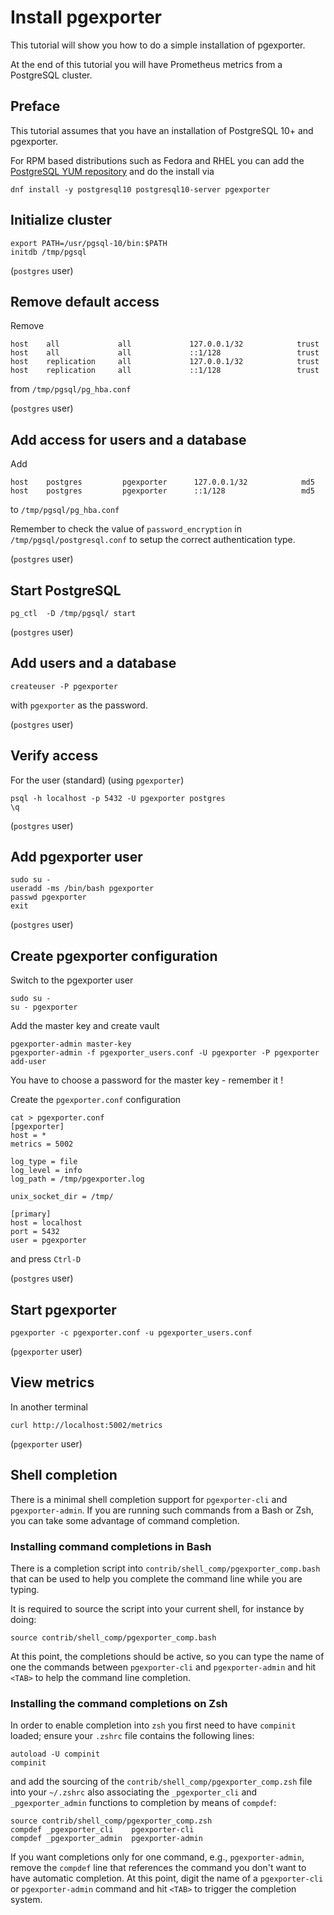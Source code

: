 # Install pgexporter

This tutorial will show you how to do a simple installation of pgexporter.

At the end of this tutorial you will have Prometheus metrics from a PostgreSQL cluster.

## Preface

This tutorial assumes that you have an installation of PostgreSQL 10+ and pgexporter.

For RPM based distributions such as Fedora and RHEL you can add the
[PostgreSQL YUM repository](https://yum.postgresql.org/) and do the install via

```
dnf install -y postgresql10 postgresql10-server pgexporter
```

## Initialize cluster

```
export PATH=/usr/pgsql-10/bin:$PATH
initdb /tmp/pgsql
```

(`postgres` user)

## Remove default access

Remove

```
host    all             all             127.0.0.1/32            trust
host    all             all             ::1/128                 trust
host    replication     all             127.0.0.1/32            trust
host    replication     all             ::1/128                 trust
```

from `/tmp/pgsql/pg_hba.conf`

(`postgres` user)

## Add access for users and a database

Add

```
host    postgres         pgexporter      127.0.0.1/32            md5
host    postgres         pgexporter      ::1/128                 md5
```

to `/tmp/pgsql/pg_hba.conf`

Remember to check the value of `password_encryption` in `/tmp/pgsql/postgresql.conf`
to setup the correct authentication type.

(`postgres` user)

## Start PostgreSQL

```
pg_ctl  -D /tmp/pgsql/ start
```

(`postgres` user)

## Add users and a database

```
createuser -P pgexporter
```

with `pgexporter` as the password.

(`postgres` user)

## Verify access

For the user (standard) (using `pgexporter`)

```
psql -h localhost -p 5432 -U pgexporter postgres
\q
```

(`postgres` user)

## Add pgexporter user

```
sudo su -
useradd -ms /bin/bash pgexporter
passwd pgexporter
exit
```

(`postgres` user)

## Create pgexporter configuration

Switch to the pgexporter user

```
sudo su -
su - pgexporter
```

Add the master key and create vault

```
pgexporter-admin master-key
pgexporter-admin -f pgexporter_users.conf -U pgexporter -P pgexporter add-user
```

You have to choose a password for the master key - remember it !

Create the `pgexporter.conf` configuration

```
cat > pgexporter.conf
[pgexporter]
host = *
metrics = 5002

log_type = file
log_level = info
log_path = /tmp/pgexporter.log

unix_socket_dir = /tmp/

[primary]
host = localhost
port = 5432
user = pgexporter
```

and press `Ctrl-D`

(`postgres` user)

## Start pgexporter

```
pgexporter -c pgexporter.conf -u pgexporter_users.conf
```

(`pgexporter` user)

## View metrics

In another terminal

```
curl http://localhost:5002/metrics
```

(`pgexporter` user)

## Shell completion

There is a minimal shell completion support for `pgexporter-cli` and `pgexporter-admin`. If you are running such commands from a Bash or Zsh, you can take some advantage of command completion.


### Installing command completions in Bash

There is a completion script into `contrib/shell_comp/pgexporter_comp.bash` that can be used
to help you complete the command line while you are typing.

It is required to source the script into your current shell, for instance
by doing:

``` shell
source contrib/shell_comp/pgexporter_comp.bash
```

At this point, the completions should be active, so you can type the name of one the commands between `pgexporter-cli` and `pgexporter-admin` and hit `<TAB>` to help the command line completion.

### Installing the command completions on Zsh

In order to enable completion into `zsh` you first need to have `compinit` loaded;
ensure your `.zshrc` file contains the following lines:

``` shell
autoload -U compinit
compinit
```

and add the sourcing of the `contrib/shell_comp/pgexporter_comp.zsh` file into your `~/.zshrc`
also associating the `_pgexporter_cli` and `_pgexporter_admin` functions
to completion by means of `compdef`:

``` shell
source contrib/shell_comp/pgexporter_comp.zsh
compdef _pgexporter_cli    pgexporter-cli
compdef _pgexporter_admin  pgexporter-admin
```

If you want completions only for one command, e.g., `pgexporter-admin`, remove the `compdef` line that references the command you don't want to have automatic completion.
At this point, digit the name of a `pgexporter-cli` or `pgexporter-admin` command and hit `<TAB>` to trigger the completion system.
